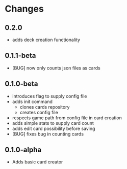 # Changes

## 0.2.0

* adds deck creation functionality

## 0.1.1-beta

* [BUG] now only counts json files as cards

## 0.1.0-beta

* introduces flag to supply config file
* adds init command
  * clones cards repository
  * creates config file
* respects game path from config file in card creation
* adds simple stats to supply card count
* adds edit card possibility before saving
* [BUG] fixes bug in counting cards

## 0.1.0-alpha

* Adds basic card creator

